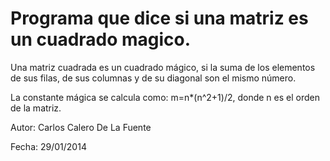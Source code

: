 # Programa que dice si una matriz es un cuadrado magico.

Una matriz cuadrada es un cuadrado mágico, si la suma de los elementos de sus filas, de sus columnas y de su diagonal son el mismo número. 

La constante mágica se calcula como: m=n*(n^2+1)/2, donde n es el orden de la matriz.


Autor: Carlos Calero De La Fuente

Fecha: 29/01/2014
